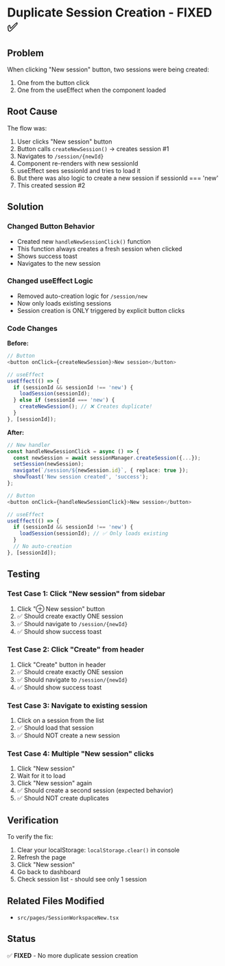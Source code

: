 # Duplicate Session Creation - FIXED ✅

## Problem
When clicking "New session" button, two sessions were being created:
1. One from the button click
2. One from the useEffect when the component loaded

## Root Cause
The flow was:
1. User clicks "New session" button
2. Button calls `createNewSession()` → creates session #1
3. Navigates to `/session/{newId}`
4. Component re-renders with new sessionId
5. useEffect sees sessionId and tries to load it
6. But there was also logic to create a new session if sessionId === 'new'
7. This created session #2

## Solution

### Changed Button Behavior
- Created new `handleNewSessionClick()` function
- This function always creates a fresh session when clicked
- Shows success toast
- Navigates to the new session

### Changed useEffect Logic
- Removed auto-creation logic for `/session/new`
- Now only loads existing sessions
- Session creation is ONLY triggered by explicit button clicks

### Code Changes

**Before:**
```typescript
// Button
<button onClick={createNewSession}>New session</button>

// useEffect
useEffect(() => {
  if (sessionId && sessionId !== 'new') {
    loadSession(sessionId);
  } else if (sessionId === 'new') {
    createNewSession(); // ❌ Creates duplicate!
  }
}, [sessionId]);
```

**After:**
```typescript
// New handler
const handleNewSessionClick = async () => {
  const newSession = await sessionManager.createSession({...});
  setSession(newSession);
  navigate(`/session/${newSession.id}`, { replace: true });
  showToast('New session created', 'success');
};

// Button
<button onClick={handleNewSessionClick}>New session</button>

// useEffect
useEffect(() => {
  if (sessionId && sessionId !== 'new') {
    loadSession(sessionId); // ✅ Only loads existing
  }
  // No auto-creation
}, [sessionId]);
```

## Testing

### Test Case 1: Click "New session" from sidebar
1. Click "⊕ New session" button
2. ✅ Should create exactly ONE session
3. ✅ Should navigate to `/session/{newId}`
4. ✅ Should show success toast

### Test Case 2: Click "Create" from header
1. Click "Create" button in header
2. ✅ Should create exactly ONE session
3. ✅ Should navigate to `/session/{newId}`
4. ✅ Should show success toast

### Test Case 3: Navigate to existing session
1. Click on a session from the list
2. ✅ Should load that session
3. ✅ Should NOT create a new session

### Test Case 4: Multiple "New session" clicks
1. Click "New session"
2. Wait for it to load
3. Click "New session" again
4. ✅ Should create a second session (expected behavior)
5. ✅ Should NOT create duplicates

## Verification

To verify the fix:
1. Clear your localStorage: `localStorage.clear()` in console
2. Refresh the page
3. Click "New session"
4. Go back to dashboard
5. Check session list - should see only 1 session

## Related Files Modified
- `src/pages/SessionWorkspaceNew.tsx`

## Status
✅ **FIXED** - No more duplicate session creation
